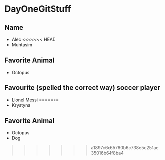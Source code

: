 # DayOneGitStuff

## Name
- Alec
<<<<<<< HEAD
- Muhtasim

## Favorite Animal
- Octopus

## Favourite (spelled the correct way) soccer player
- Lionel Messi
=======
- Krystyna

## Favorite Animal
- Octopus
- Dog
>>>>>>> a1897c6c65760b6c738e5c251ae35016b64f8ba4
